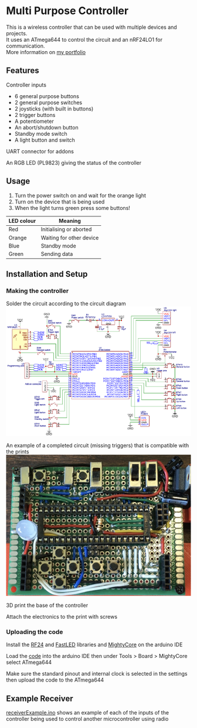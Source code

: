 # Multi Purpose Controller

This is a wireless controller that can be used with multiple devices and projects.  
It uses an ATmega644 to control the circuit and an nRF24LO1 for communication.  
More information on [my portfolio](https://mschmidt951.github.io/portfolio/projects/controller.html)

## Features

Controller inputs
- 6 general purpose buttons
- 2 general purpose switches
- 2 joysticks (with built in buttons)
- 2 trigger buttons
- A potentiometer
- An abort/shutdown button
- Standby mode switch
- A light button and switch

UART connector for addons

An RGB LED (PL9823) giving the status of the controller

## Usage

1. Turn the power switch on and wait for the orange light
2. Turn on the device that is being used
3. When the light turns green press some buttons!

LED colour | Meaning
---------- | ------------------------
Red        | Initialising or aborted
Orange     | Waiting for other device
Blue       | Standby mode
Green      | Sending data

## Installation and Setup

### Making the controller

Solder the circuit according to the circuit diagram
![Circuit Diagram](images/circuitdiagram.png)

An example of a completed circuit (missing triggers) that is compatible with the prints  
<img src="images/perfboard.jpg" alt="Soldered Circuit" width="828" />

3D print the base of the controller

Attach the electronics to the print with screws

### Uploading the code

Install the [RF24](https://github.com/nRF24/RF24) and [FastLED](https://github.com/FastLED/FastLED) libraries and [MightyCore](https://github.com/MCUdude/MightyCore) on the arduino IDE

Load the [code](https://github.com/MSchmidt951/Multi-Purpose-Controller/blob/main/controller/controller.ino) into the arduino IDE then under Tools > Board > MightyCore select ATmega644

Make sure the standard pinout and internal clock is selected in the settings then upload the code to the ATmega644

## Example Receiver

[receiverExample.ino](https://github.com/MSchmidt951/Multi-Purpose-Controller/blob/main/receiverExample/receiverExample.ino) shows an example of each of the inputs of the controller being used to control another microcontroller using radio
